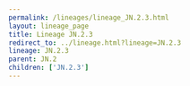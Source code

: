 ```yaml
---
permalink: /lineages/lineage_JN.2.3.html
layout: lineage_page
title: Lineage JN.2.3
redirect_to: ../lineage.html?lineage=JN.2.3
lineage: JN.2.3
parent: JN.2
children: ['JN.2.3']
---
```


